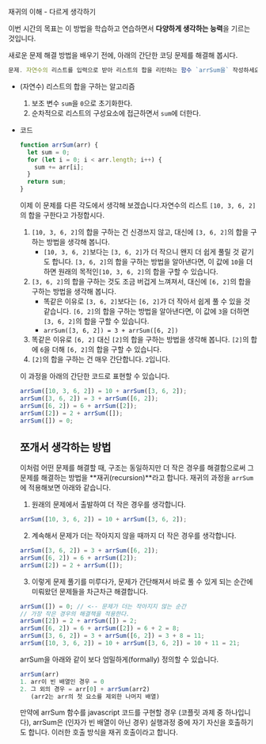 재귀의 이해 - 다르게 생각하기

이번 시간의 목표는 이 방법을 학습하고 연습하면서 **다양하게 생각하는 능력**을 기르는 것입니다.

새로운 문제 해결 방법을 배우기 전에, 아래의 간단한 코딩 문제를 해결해 봅시다.

```jsx
문제. 자연수의 리스트를 입력으로 받아 리스트의 합을 리턴하는 함수 `arrSum을` 작성하세요.
```

- (자연수) 리스트의 합을 구하는 알고리즘
    1. 보조 변수 `sum`을 `0`으로 초기화한다.
    2. 순차적으로 리스트의 구성요소에 접근하면서 `sum`에 더한다.
- 코드

    ```jsx
    function arrSum(arr) {
      let sum = 0;
      for (let i = 0; i < arr.length; i++) {
        sum += arr[i];
      }
      return sum;
    }
    ```

    이제 이 문제를 다른 각도에서 생각해 보겠습니다.자연수의 리스트 `[10, 3, 6, 2]`의 합을 구한다고 가정합시다.

    1. `[10, 3, 6, 2]`의 합을 구하는 건 신경쓰지 않고, 대신에 `[3, 6, 2]`의 합을 구하는 방법을 생각해 봅니다.
        - `[10, 3, 6, 2]`보다는 `[3, 6, 2]`가 더 작으니 왠지 더 쉽게 풀릴 것 같기도 합니다. `[3, 6, 2]`의 합을 구하는 방법을 알아낸다면, 이 값에 `10`을 더하면 원래의 목적인`[10, 3, 6, 2]`의 합을 구할 수 있습니다.
    2. `[3, 6, 2]`의 합을 구하는 것도 조금 버겁게 느껴져서, 대신에 `[6, 2]`의 합을 구하는 방법을 생각해 봅니다.
        - 똑같은 이유로 `[3, 6, 2]`보다는 `[6, 2]`가 더 작아서 쉽게 풀 수 있을 것 같습니다. `[6, 2]`의 합을 구하는 방법을 알아낸다면, 이 값에 `3`을 더하면 `[3, 6, 2]`의 합을 구할 수 있습니다.
        - `arrSum([3, 6, 2]) = 3 + arrSum([6, 2])`
    3. 똑같은 이유로 `[6, 2]` 대신 `[2]`의 합을 구하는 방법을 생각해 봅니다. `[2]`의 합에 `6`을 더해 `[6, 2]`의 합을 구할 수 있습니다.
    4. `[2]`의 합을 구하는 건 매우 간단합니다. `2`입니다.

    이 과정을 아래의 간단한 코드로 표현할 수 있습니다.

    ```jsx
    arrSum([10, 3, 6, 2]) = 10 + arrSum([3, 6, 2]);
    arrSum([3, 6, 2]) = 3 + arrSum([6, 2]);
    arrSum([6, 2]) = 6 + arrSum([2]);
    arrSum([2]) = 2 + arrSum([]);
    arrSum([]) = 0;
    ```

    ## **쪼개서 생각하는 방법**

    이처럼 어떤 문제를 해결할 때, 구조는 동일하지만 더 작은 경우를 해결함으로써 그 문제를 해결하는 방법을 **재귀(recursion)**라고 합니다. 재귀의 과정을 `arrSum`에 적용해보면 아래와 같습니다.

    1. 원래의 문제에서 출발하여 더 작은 경우를 생각합니다.

    ```jsx
    arrSum([10, 3, 6, 2]) = 10 + arrSum([3, 6, 2]);
    ```

    2.  계속해서 문제가 더는 작아지지 않을 때까지 더 작은 경우를 생각합니다.

    ```jsx
    arrSum([3, 6, 2]) = 3 + arrSum([6, 2]);
    arrSum([6, 2]) = 6 + arrSum([2]);
    arrSum([2]) = 2 + arrSum([]);
    ```

    3. 이렇게 문제 풀기를 미루다가, 문제가 간단해져서 바로 풀 수 있게 되는 순간에 미뤄왔던 문제들을 차근차근 해결합니다.

    ```jsx
    arrSum([]) = 0; // <-- 문제가 더는 작아지지 않는 순간
    // 가장 작은 경우의 해결책을 적용한다.
    arrSum([2]) = 2 + arrSum([]) = 2;
    arrSum([6, 2]) = 6 + arrSum([2]) = 6 + 2 = 8;
    arrSum([3, 6, 2]) = 3 + arrSum([6, 2]) = 3 + 8 = 11;
    arrSum([10, 3, 6, 2]) = 10 + arrSum([3, 6, 2]) = 10 + 11 = 21;
    ```

    arrSum을 아래와 같이 보다 엄밀하게(formally) 정의할 수 있습니다.

    ```jsx
    arrSum(arr)
    1. arr이 빈 배열인 경우 = 0
    2. 그 외의 경우 = arr[0] + arrSum(arr2)
       (arr2는 arr의 첫 요소를 제외한 나머지 배열)
    ```

    만약에 arrSum 함수를 javascript 코드를 구현할 경우 (코플릿 과제 중 하나입니다), arrSum은 (인자가 빈 배열이 아닌 경우) 실행과정 중에 자기 자신을 호출하기도 합니다. 이러한 호출 방식을 재귀 호출이라고 합니다.